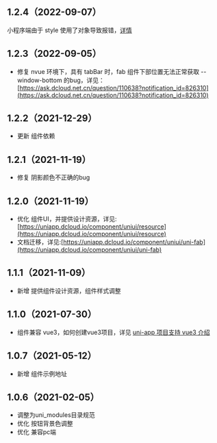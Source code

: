 ## 1.2.4（2022-09-07）
小程序端由于 style 使用了对象导致报错，[详情](https://ask.dcloud.net.cn/question/152790?item_id=211778&rf=false)
## 1.2.3（2022-09-05）
- 修复 nvue 环境下，具有 tabBar 时，fab 组件下部位置无法正常获取 --window-bottom 的bug，详见：[https://ask.dcloud.net.cn/question/110638?notification_id=826310](https://ask.dcloud.net.cn/question/110638?notification_id=826310)
## 1.2.2（2021-12-29）
- 更新 组件依赖
## 1.2.1（2021-11-19）
- 修复 阴影颜色不正确的bug
## 1.2.0（2021-11-19）
- 优化 组件UI，并提供设计资源，详见:[https://uniapp.dcloud.io/component/uniui/resource](https://uniapp.dcloud.io/component/uniui/resource)
- 文档迁移，详见:[https://uniapp.dcloud.io/component/uniui/uni-fab](https://uniapp.dcloud.io/component/uniui/uni-fab)
## 1.1.1（2021-11-09） 
- 新增 提供组件设计资源，组件样式调整
## 1.1.0（2021-07-30）
- 组件兼容 vue3，如何创建vue3项目，详见 [uni-app 项目支持 vue3 介绍](https://ask.dcloud.net.cn/article/37834)
## 1.0.7（2021-05-12）
- 新增 组件示例地址
## 1.0.6（2021-02-05）
- 调整为uni_modules目录规范
- 优化 按钮背景色调整
- 优化 兼容pc端
